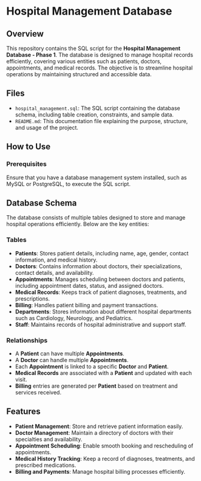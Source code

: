 # Hospital Management Database

## Overview
This repository contains the SQL script for the **Hospital Management Database - Phase 1**. The database is designed to manage hospital records efficiently, covering various entities such as patients, doctors, appointments, and medical records. The objective is to streamline hospital operations by maintaining structured and accessible data.

## Files
- `hospital_management.sql`: The SQL script containing the database schema, including table creation, constraints, and sample data.
- `README.md`: This documentation file explaining the purpose, structure, and usage of the project.

## How to Use
### Prerequisites
Ensure that you have a database management system installed, such as MySQL or PostgreSQL, to execute the SQL script.

## Database Schema
The database consists of multiple tables designed to store and manage hospital operations efficiently. Below are the key entities:

### Tables
- **Patients**: Stores patient details, including name, age, gender, contact information, and medical history.
- **Doctors**: Contains information about doctors, their specializations, contact details, and availability.
- **Appointments**: Manages scheduling between doctors and patients, including appointment dates, status, and assigned doctors.
- **Medical Records**: Keeps track of patient diagnoses, treatments, and prescriptions.
- **Billing**: Handles patient billing and payment transactions.
- **Departments**: Stores information about different hospital departments such as Cardiology, Neurology, and Pediatrics.
- **Staff**: Maintains records of hospital administrative and support staff.

### Relationships
- A **Patient** can have multiple **Appointments**.
- A **Doctor** can handle multiple **Appointments**.
- Each **Appointment** is linked to a specific **Doctor** and **Patient**.
- **Medical Records** are associated with a **Patient** and updated with each visit.
- **Billing** entries are generated per **Patient** based on treatment and services received.

## Features
- **Patient Management**: Store and retrieve patient information easily.
- **Doctor Management**: Maintain a directory of doctors with their specialties and availability.
- **Appointment Scheduling**: Enable smooth booking and rescheduling of appointments.
- **Medical History Tracking**: Keep a record of diagnoses, treatments, and prescribed medications.
- **Billing and Payments**: Manage hospital billing processes efficiently.

